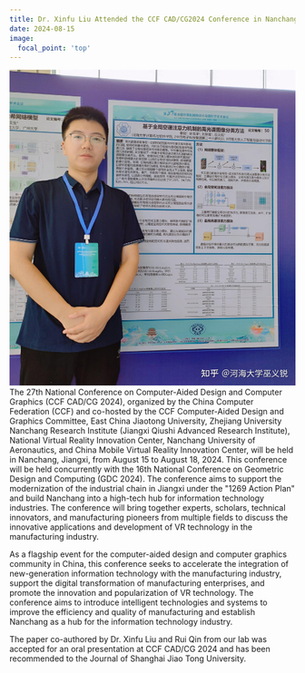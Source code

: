 ```yaml
---
title: Dr. Xinfu Liu Attended the CCF CAD/CG2024 Conference in Nanchang and Delivered an Oral Presentation
date: 2024-08-15
image:
  focal_point: 'top'
---
```

<!--more-->
![lxf](8-15-lxf.jpg)
The 27th National Conference on Computer-Aided Design and Computer Graphics (CCF CAD/CG 2024), organized by the China Computer Federation (CCF) and co-hosted by the CCF Computer-Aided Design and Graphics Committee, East China Jiaotong University, Zhejiang University Nanchang Research Institute (Jiangxi Qiushi Advanced Research Institute), National Virtual Reality Innovation Center, Nanchang University of Aeronautics, and China Mobile Virtual Reality Innovation Center, will be held in Nanchang, Jiangxi, from August 15 to August 18, 2024. This conference will be held concurrently with the 16th National Conference on Geometric Design and Computing (GDC 2024). The conference aims to support the modernization of the industrial chain in Jiangxi under the "1269 Action Plan" and build Nanchang into a high-tech hub for information technology industries. The conference will bring together experts, scholars, technical innovators, and manufacturing pioneers from multiple fields to discuss the innovative applications and development of VR technology in the manufacturing industry.

As a flagship event for the computer-aided design and computer graphics community in China, this conference seeks to accelerate the integration of new-generation information technology with the manufacturing industry, support the digital transformation of manufacturing enterprises, and promote the innovation and popularization of VR technology. The conference aims to introduce intelligent technologies and systems to improve the efficiency and quality of manufacturing and establish Nanchang as a hub for the information technology industry.

The paper co-authored by Dr. Xinfu Liu and Rui Qin from our lab was accepted for an oral presentation at CCF CAD/CG 2024 and has been recommended to the Journal of Shanghai Jiao Tong University.

